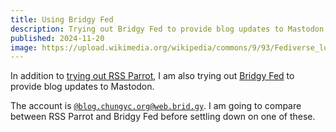 ```yaml
---
title: Using Bridgy Fed
description: Trying out Bridgy Fed to provide blog updates to Mastodon.
published: 2024-11-20
image: https://upload.wikimedia.org/wikipedia/commons/9/93/Fediverse_logo_proposal.svg
---
```


In addition to [trying out RSS Parrot](/2024/11/rss-parrot/), I am also trying out [Bridgy Fed](https://fed.brid.gy/) to provide blog updates to Mastodon.

The account is [`@blog.chungyc.org@web.brid.gy`](https://fed.brid.gy/web/blog.chungyc.org).  I am going to compare between RSS Parrot and Bridgy Fed before settling down on one of these.
